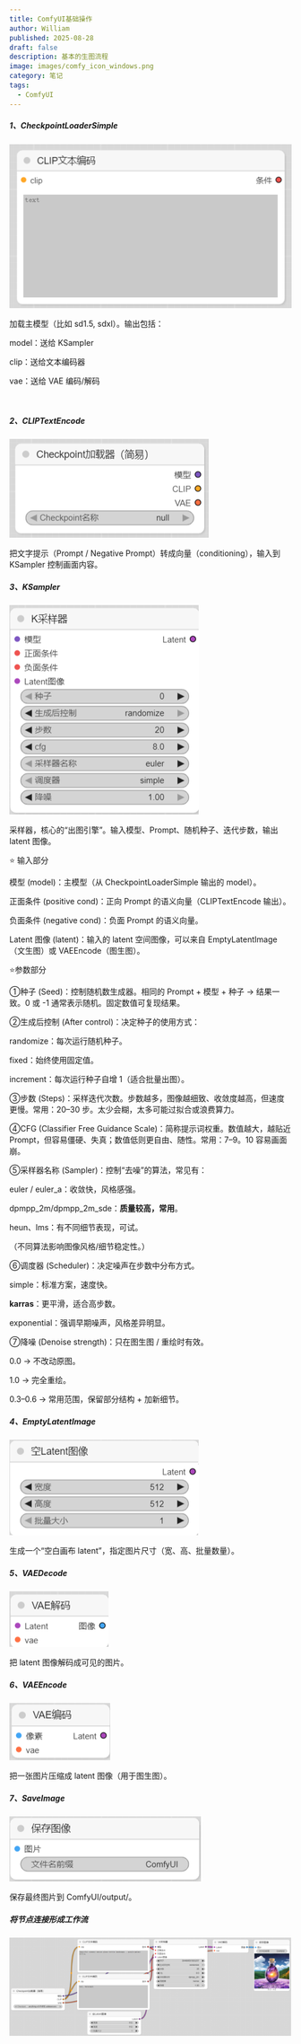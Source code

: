 ```yaml
---
title: ComfyUI基础操作
author: William
published: 2025-08-28
draft: false
description: 基本的生图流程
image: images/comfy_icon_windows.png
category: 笔记
tags:
  - ComfyUI
---
```

##### 1、CheckpointLoaderSimple

![](images/1.png)

加载主模型（比如 sd1.5, sdxl）。输出包括：

model：送给 KSampler

clip：送给文本编码器

vae：送给 VAE 编码/解码

 

##### 2、CLIPTextEncode

![](images/2.png)

把文字提示（Prompt / Negative Prompt）转成向量（conditioning），输入到 KSampler 控制画面内容。



##### 3、KSampler

![](images/3.png)

采样器，核心的“出图引擎”。输入模型、Prompt、随机种子、迭代步数，输出 latent 图像。

⭐ 输入部分

模型 (model)：主模型（从 CheckpointLoaderSimple 输出的 model）。

正面条件 (positive cond)：正向 Prompt 的语义向量（CLIPTextEncode 输出）。

负面条件 (negative cond)：负面 Prompt 的语义向量。

Latent 图像 (latent)：输入的 latent 空间图像，可以来自 EmptyLatentImage（文生图）或 VAEEncode（图生图）。

⭐参数部分

①种子 (Seed)：控制随机数生成器。相同的 Prompt + 模型 + 种子 → 结果一致。0 或 -1 通常表示随机。固定数值可复现结果。

②生成后控制 (After control)：决定种子的使用方式：

randomize：每次运行随机种子。

fixed：始终使用固定值。

increment：每次运行种子自增 1（适合批量出图）。

③步数 (Steps)：采样迭代次数。步数越多，图像越细致、收敛度越高，但速度更慢。常用：20–30 步。太少会糊，太多可能过拟合或浪费算力。

④CFG (Classifier Free Guidance Scale)：简称提示词权重。数值越大，越贴近 Prompt，但容易僵硬、失真；数值低则更自由、随性。常用：7–9。10 容易画面崩。

⑤采样器名称 (Sampler)：控制“去噪”的算法，常见有：

euler / euler_a：收敛快，风格感强。

dpmpp_2m/dpmpp_2m_sde：**质量较高，常用**。

heun、lms：有不同细节表现，可试。

（不同算法影响图像风格/细节稳定性。）

⑥调度器 (Scheduler)：决定噪声在步数中分布方式。

simple：标准方案，速度快。

**karras**：更平滑，适合高步数。

exponential：强调早期噪声，风格差异明显。

⑦降噪 (Denoise strength)：只在图生图 / 重绘时有效。

0.0 → 不改动原图。

1.0 → 完全重绘。

0.3–0.6 → 常用范围，保留部分结构 + 加新细节。



##### 4、EmptyLatentImage

![](images/4.png)

生成一个“空白画布 latent”，指定图片尺寸（宽、高、批量数量）。



##### 5、VAEDecode

![](images/5.png)

把 latent 图像解码成可见的图片。



##### 6、VAEEncode

![](images/6.png)

把一张图片压缩成 latent 图像（用于图生图）。



##### 7、SaveImage

![](images/7.png)

保存最终图片到 ComfyUI/output/。



##### 将节点连接形成工作流

![](images/8.png)
